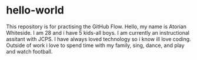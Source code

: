 # hello-world
This repository is for practising the GitHub Flow.
Hello, my name is Atorian Whiteside. I am 28 and i have 5 kids-all boys. I am currently an instructional assitant with JCPS. I have always loved technology so i know ill love coding. Outside of work i love to spend time with my family, sing, dance, and play and watch football.
